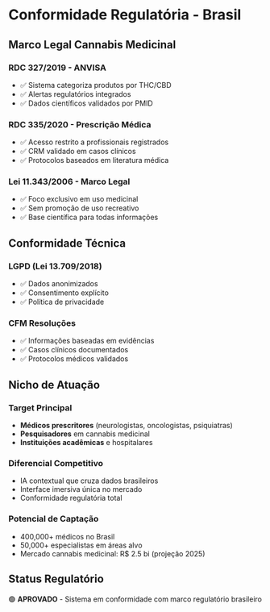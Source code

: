 # Conformidade Regulatória - Brasil

## Marco Legal Cannabis Medicinal

### RDC 327/2019 - ANVISA
- ✅ Sistema categoriza produtos por THC/CBD
- ✅ Alertas regulatórios integrados
- ✅ Dados científicos validados por PMID

### RDC 335/2020 - Prescrição Médica
- ✅ Acesso restrito a profissionais registrados
- ✅ CRM validado em casos clínicos
- ✅ Protocolos baseados em literatura médica

### Lei 11.343/2006 - Marco Legal
- ✅ Foco exclusivo em uso medicinal
- ✅ Sem promoção de uso recreativo
- ✅ Base científica para todas informações

## Conformidade Técnica

### LGPD (Lei 13.709/2018)
- ✅ Dados anonimizados
- ✅ Consentimento explícito
- ✅ Política de privacidade

### CFM Resoluções
- ✅ Informações baseadas em evidências
- ✅ Casos clínicos documentados
- ✅ Protocolos médicos validados

## Nicho de Atuação

### Target Principal
- **Médicos prescritores** (neurologistas, oncologistas, psiquiatras)
- **Pesquisadores** em cannabis medicinal
- **Instituições acadêmicas** e hospitalares

### Diferencial Competitivo
- IA contextual que cruza dados brasileiros
- Interface imersiva única no mercado
- Conformidade regulatória total

### Potencial de Captação
- 400,000+ médicos no Brasil
- 50,000+ especialistas em áreas alvo
- Mercado cannabis medicinal: R$ 2.5 bi (projeção 2025)

## Status Regulatório
🟢 **APROVADO** - Sistema em conformidade com marco regulatório brasileiro